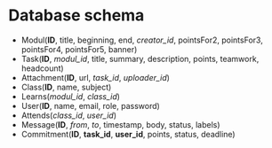 # Database schema

* Modul(**ID**, title, beginning, end, *creator_id*, pointsFor2, pointsFor3, pointsFor4, pointsFor5, banner)
* Task(**ID**, *modul_id*, title, summary, description, points, teamwork, headcount)
* Attachment(**ID**, url, *task_id*, *uploader_id*)
* Class(**ID**, name, subject)
* Learns(*modul_id*, *class_id*)
* User(**ID**, name, email, role, password)
* Attends(*class_id*, *user_id*)
* Message(**ID**, *from*, *to*, timestamp, body, status, labels)
* Commitment(**ID**, **task_id**, **user_id**, points, status, deadline)